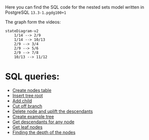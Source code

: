 Here you can find the SQL code for the nested sets model written in PostgreSQL `13.3-1.pgdg100+1`

The graph form the videos:

```mermaid
stateDiagram-v2
    1/14 --> 2/9
    1/14 --> 10/13
    2/9 --> 3/4
    2/9 --> 5/6
    2/9 --> 7/8
    10/13 --> 11/12
```


# SQL queries:

- [Create nodes table](https://github.com/Rowadz/nested-sets-trees-model-yt/blob/main/nested_sets_postgresql/00-create_nodes_table.sql)
- [Insert tree root](https://github.com/Rowadz/nested-sets-trees-model-yt/blob/main/nested_sets_postgresql/01-insert_tree_root.sql)
- [Add child](https://github.com/Rowadz/nested-sets-trees-model-yt/blob/main/nested_sets_postgresql/02-add_child.sql)
- [Cut off branch](https://github.com/Rowadz/nested-sets-trees-model-yt/blob/main/nested_sets_postgresql/03-cut_off_branch.sql)
- [Delete node and uplift the descendants](https://github.com/Rowadz/nested-sets-trees-model-yt/blob/main/nested_sets_postgresql/04-delete_node_and_uplift_the_descendants.sql)
- [Create example tree](https://github.com/Rowadz/nested-sets-trees-model-yt/blob/main/nested_sets_postgresql/05-create_example_tree.sql)
- [Get descendants for any node](https://github.com/Rowadz/nested-sets-trees-model-yt/blob/main/nested_sets_postgresql/06-get_descendants_for_any_node.sql)
- [Get leaf nodes](https://github.com/Rowadz/nested-sets-trees-model-yt/blob/main/nested_sets_postgresql/07-get_leaf_nodes.sql)
- [Finding the depth of the nodes](https://github.com/Rowadz/nested-sets-trees-model-yt/blob/main/nested_sets_postgresql/08-finding_the_depth_of_the_nodes.sql)
